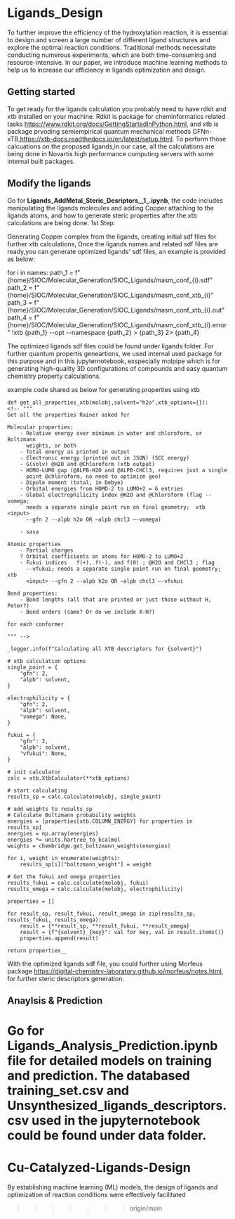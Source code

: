 # Ligands_Design

To further improve the efficiency of the hydroxylation reaction, it is essential to design and screen a large number of different ligand structures and explore the optimal reaction conditions. Traditional methods necessitate conducting numerous experiments, which are both time-consuming and resource-intensive. In our paper, we introduce machine learning methods to help us to increase our efficiency in ligands optimization and design.

## Getting started

To get ready for the ligands calculation you probably need to have rdkit and xtb installed on your machine. Rdkit is package for cheminformatics related tasks https://www.rdkit.org/docs/GettingStartedInPython.html, and xtb is package prvoding semiempirical quantum mechanical methods GFNn-xTB,https://xtb-docs.readthedocs.io/en/latest/setup.html. To perform those calcuations on the proposed ligands,in our case, all the calculations are being done in Novartis high performance computing servers with some internal built packages.

## Modify the ligands

Go for **Ligands_AddMetal_Steric_Desriptors__1_.ipynb**, the code includes manipulating the ligands molecules and adding Copper attaching to the ligands atoms, and how to generate steric properties after the xtb calculations are being done. 
1st Step:

Generating Copper complex from the ligands, creating initial sdf files for further xtb  calculations,
Once the ligands names and related sdf files are ready,you can generate optimized ligands' sdf files, an example is provided as below:

for i in names:
    path_1 = f"{home}/SIOC/Molecular_Generation/SIOC_Ligands/masm_conf_{i}.sdf"
    path_2 = f"{home}/SIOC/Molecular_Generation/SIOC_Ligands/masm_conf_xtb_{i}"
    path_3 = f"{home}/SIOC/Molecular_Generation/SIOC_Ligands/masm_conf_xtb_{i}.out"
    path_4 = f"{home}/SIOC/Molecular_Generation/SIOC_Ligands/masm_conf_xtb_{i}.error"
    !xtb {path_1} --opt --namespace {path_2} > {path_3} 2> {path_4}

The optimized ligands sdf files could be found under ligands folder. 
For further quantum propertis geneartions, we used internal used package for this purpose and in this jupyternotebook, exspecially molpipe which is for generating high-quality 3D configurations of compounds and easy quantum chemistry property calculations.

example code shared as below for generating properties using xtb

    def get_all_properties_xtb(molobj,solvent="h2o",xtb_options={}):
    <!-- """
    Get all the properties Rainer asked for

    Molecular properties:
        - Relative energy over minimum in water and chloroform, or Boltzmann
          weights, or both
        - Total energy as printed in output
        - Electronic energy (printed out in JSON) (SCC energy)
        - G(solv) @H2O and @Chloroform (xtb output)
        - HOMO-LUMO gap (@ALPB-H2O and @ALPB-CHCl3, requires just a single
          point @chloroform, no need to optimize geo)
        - Dipole moment (total, in Debye)
        - Orbital energies from HOMO-2 to LUMO+2 = 6 entries
        - Global electrophilicity index @H2O and @Chloroform (flag --vomega;
          needs a separate single point run on final geometry;  xtb <input>
          --gfn 2 --alpb h2o OR –alpb chcl3 –-vomega)

        - sasa

    Atomic properties
        - Partial charges
        ? Orbital coefficients on atoms for HOMO-2 to LUMO+2
        - Fukui indices   f(+), f(-), and f(0) ; @H2O and CHCl3 ; flag
          --vfukui; needs a separate single point run on final geometry; xtb
          <input> --gfn 2 --alpb h2o OR –alpb chcl3 –-vfukui

    Bond properties:
        - Bond lengths (all that are printed or just those without H, Peter?)
        - Bond orders (same? Or do we include X-H?)

    for each conformer

    """ -->

    _logger.info(f"Calculating all XTB descriptors for {solvent}")

    # xtb calculation options
    single_point = {
        "gfn": 2,
        "alpb": solvent,
    }

    electrophilicity = {
        "gfn": 2,
        "alpb": solvent,
        "vomega": None,
    }

    fukui = {
        "gfn": 2,
        "alpb": solvent,
        "vfukui": None,
    }

    # init calculator
    calc = xtb.XtbCalculator(**xtb_options)

    # start calculating
    results_sp = calc.calculate(molobj, single_point)

    # add weights to results_sp
    # Calculate Boltzmann probability weights
    energies = [properties[xtb.COLUMN_ENERGY] for properties in results_sp]
    energies = np.array(energies)
    energies *= units.hartree_to_kcalmol
    weights = chembridge.get_boltzmann_weights(energies)

    for i, weight in enumerate(weights):
        results_sp[i]["boltzmann_weight"] = weight

    # Get the fukui and omega properties
    results_fukui = calc.calculate(molobj, fukui)
    results_omega = calc.calculate(molobj, electrophilicity)

    properties = []

    for result_sp, result_fukui, result_omega in zip(results_sp, results_fukui, results_omega):
        result = {**result_sp, **result_fukui, **result_omega}
        result = {f"{solvent}_{key}": val for key, val in result.items()}
        properties.append(result)

    return properties__


With the optimized ligands sdf file, you could further using Morfeus package https://digital-chemistry-laboratory.github.io/morfeus/notes.html, for further steric descriptors generation.


## Anaylsis & Prediction

Go for **Ligands_Analysis_Prediction.ipynb** file for detailed models on training and prediction. The databased training_set.csv and Unsynthesized_ligands_descriptors.csv used in the jupyternotebook could be found under data folder.
=======
# Cu-Catalyzed-Ligands-Design
By establishing machine learning (ML) models, the design of ligands and optimization of reaction conditions were effectively facilitated
>>>>>>> origin/main
